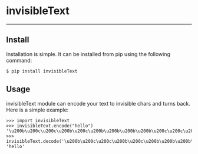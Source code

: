 # invisibleText

---

## Install

Installation is simple. It can be installed from pip using the following command:

`$ pip install invisibleText`

## Usage

invisibleText module can encode your text to invisible chars and turns back. Here is a simple example:

```
>>> import invisibleText
>>> invisibleText.encode("hello")
'\u200b\u200c\u200c\u200b\u200c\u200b\u200b\u200b\u200b\u200c\u200c\u200b\u200b\u200c\u200b\u200c\u200b\u200c\u200c\u200b\u200c\u200c\u200b\u200b\u200b\u200c\u200c\u200b\u200c\u200c\u200b\u200b\u200b\u200c\u200c\u200b\u200c\u200c\u200c\u200c'
>>> invisibleText.decode('\u200b\u200c\u200c\u200b\u200c\u200b\u200b\u200b\u200b\u200c\u200c\u200b\u200b\u200c\u200b\u200c\u200b\u200c\u200c\u200b\u200c\u200c\u200b\u200b\u200b\u200c\u200c\u200b\u200c\u200c\u200b\u200b\u200b\u200c\u200c\u200b\u200c\u200c\u200c\u200c')
'hello'
```